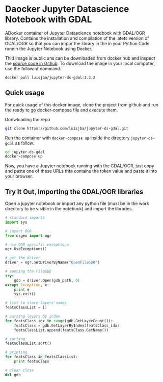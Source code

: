 # Daocker Jupyter Datascience Notebook with GDAL

ADocker container of  Jupyter Datascience notebook with GDAL/OGR library. Contains the installation
and compilation of the latets version of GDAL/OGR so that you can impor the library in the in your Python Code runnin the Jupyter Notebook using Docker.

Thid image is public ans can be downloaded from docker hub and inspect the [source code in Github](https://github.com/luisjba/jupyter-ds-gdal). To download 
the image in your local computer, use the followinf command.

```bash
docker pull luisjba/jupyter-ds-gdal:3.3.2
```


## Quick usage

For quick usage of this docker image, clone the project from github and run the 
ready to go docker-compose file and execute them.

Donwloading the repo
```bash
git clone https://github.com/luisjba/jupyter-ds-gdal.git
```

Run the container with `docker-compose up` inside the directory `jupyter-ds-gdal` as follow.

```bash
cd jupyter-ds-gdal
docker-compose up
```

Now, you have a Jupyter notebook running with the GDAL/OGR, just copy and paste 
one of these URLs thta contains the token value and paste it into your browser.

## Try It Out, Importing the GDAL/OGR libraries

Open a jupyter notebook or import any python file (must be in the work directory to be visible in the notebook) and import the libraries.

```python
# standard imports
import sys

# import OGR
from osgeo import ogr

# use OGR specific exceptions
ogr.UseExceptions()

# get the driver
driver = ogr.GetDriverByName("OpenFileGDB")

# opening the FileGDB
try:
    gdb = driver.Open(gdb_path, 0)
except Exception, e:
    print e
    sys.exit()

# list to store layers'names
featsClassList = []

# parsing layers by index
for featsClass_idx in range(gdb.GetLayerCount()):
    featsClass = gdb.GetLayerByIndex(featsClass_idx)
    featsClassList.append(featsClass.GetName())

# sorting
featsClassList.sort()

# printing
for featsClass in featsClassList:
    print featsClass

# clean close
del gdb
```
